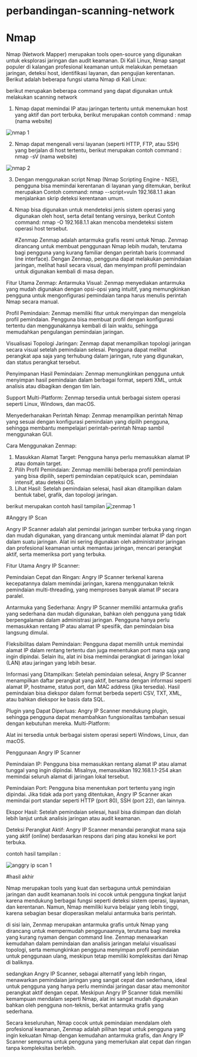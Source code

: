 # perbandingan-scanning-network
# Nmap

Nmap (Network Mapper) merupakan tools open-source yang digunakan untuk eksplorasi jaringan dan audit keamanan. Di Kali Linux, Nmap sangat populer di kalangan profesional keamanan untuk melakukan pemetaan jaringan, deteksi host, identifikasi layanan, dan pengujian kerentanan. Berikut adalah beberapa fungsi utama Nmap di Kali Linux:

berikut merupakan beberapa command yang dapat digunakan untuk melakukan scanning network

1. Nmap dapat memindai IP atau jaringan tertentu untuk menemukan host yang aktif dan port terbuka, berikut merupakan contoh command : nmap (nama website)

![nmap 1](https://github.com/user-attachments/assets/7ba4d761-2622-4763-acc6-ccb8af6220e3)

2. Nmap dapat mengenali versi layanan (seperti HTTP, FTP, atau SSH) yang berjalan di host tertentu, berikut merupakan contoh command : nmap -sV (nama website)

![nmap 2](https://github.com/user-attachments/assets/baf9b8a7-df72-40cd-84f1-2e85cb11c9e2)

3. Dengan menggunakan script Nmap (Nmap Scripting Engine - NSE), pengguna bisa memindai kerentanan di layanan yang ditemukan, berikut merupakan Contoh command: nmap --script=vuln 192.168.1.1
   akan menjalankan skrip deteksi kerentanan umum.

4. Nmap bisa digunakan untuk mendeteksi jenis sistem operasi yang digunakan oleh host, serta detail tentang versinya, berikut Contoh command: nmap -O 192.168.1.1
   akan mencoba mendeteksi sistem operasi host tersebut.

   #Zenmap
Zenmap adalah antarmuka grafis resmi untuk Nmap. Zenmap dirancang untuk membuat penggunaan Nmap lebih mudah, terutama bagi pengguna yang kurang familiar dengan perintah baris (command line interface). Dengan Zenmap, pengguna dapat melakukan pemindaian jaringan, melihat hasil secara visual, dan menyimpan profil pemindaian untuk digunakan kembali di masa depan.

Fitur Utama Zenmap:
Antarmuka Visual: Zenmap menyediakan antarmuka yang mudah digunakan dengan opsi-opsi yang intuitif, yang memungkinkan pengguna untuk mengonfigurasi pemindaian tanpa harus menulis perintah Nmap secara manual.

Profil Pemindaian: Zenmap memiliki fitur untuk menyimpan dan mengelola profil pemindaian. Pengguna bisa membuat profil dengan konfigurasi tertentu dan menggunakannya kembali di lain waktu, sehingga memudahkan pengulangan pemindaian jaringan.

Visualisasi Topologi Jaringan: Zenmap dapat menampilkan topologi jaringan secara visual setelah pemindaian selesai. Pengguna dapat melihat perangkat apa saja yang terhubung dalam jaringan, rute yang digunakan, dan status perangkat tersebut.

Penyimpanan Hasil Pemindaian: Zenmap memungkinkan pengguna untuk menyimpan hasil pemindaian dalam berbagai format, seperti XML, untuk analisis atau dibagikan dengan tim lain.

Support Multi-Platform: Zenmap tersedia untuk berbagai sistem operasi seperti Linux, Windows, dan macOS.

Menyederhanakan Perintah Nmap: Zenmap menampilkan perintah Nmap yang sesuai dengan konfigurasi pemindaian yang dipilih pengguna, sehingga membantu mempelajari perintah-perintah Nmap sambil menggunakan GUI.

Cara Menggunakan Zenmap:
1. Masukkan Alamat Target: Pengguna hanya perlu memasukkan alamat IP atau domain target.
2. Pilih Profil Pemindaian: Zenmap memiliki beberapa profil pemindaian yang bisa dipilih, seperti pemindaian cepat/quick scan, pemindaian intensif, atau deteksi OS.
3. Lihat Hasil: Setelah pemindaian selesai, hasil akan ditampilkan dalam bentuk tabel, grafik, dan topologi jaringan.

berikut merupakan contoh hasil tampilan
![zenmap 1](https://github.com/user-attachments/assets/0a63ccbc-9f74-4eef-ad03-4db6ebf0be10)

#Anggry IP Scan

Angry IP Scanner adalah alat pemindai jaringan sumber terbuka yang ringan dan mudah digunakan, yang dirancang untuk memindai alamat IP dan port dalam suatu jaringan. Alat ini sering digunakan oleh administrator jaringan dan profesional keamanan untuk memantau jaringan, mencari perangkat aktif, serta memeriksa port yang terbuka.

Fitur Utama Angry IP Scanner:

Pemindaian Cepat dan Ringan: Angry IP Scanner terkenal karena kecepatannya dalam memindai jaringan, karena menggunakan teknik pemindaian multi-threading, yang memproses banyak alamat IP secara paralel.

Antarmuka yang Sederhana: Angry IP Scanner memiliki antarmuka grafis yang sederhana dan mudah digunakan, bahkan oleh pengguna yang tidak berpengalaman dalam administrasi jaringan.
Pengguna hanya perlu memasukkan rentang IP atau alamat IP spesifik, dan pemindaian bisa langsung dimulai.

Fleksibilitas dalam Pemindaian: Pengguna dapat memilih untuk memindai alamat IP dalam rentang tertentu dan juga menentukan port mana saja yang ingin dipindai.
Selain itu, alat ini bisa memindai perangkat di jaringan lokal (LAN) atau jaringan yang lebih besar.

Informasi yang Ditampilkan: Setelah pemindaian selesai, Angry IP Scanner menampilkan daftar perangkat yang aktif, bersama dengan informasi seperti alamat IP, hostname, status port, dan MAC address (jika tersedia).
Hasil pemindaian bisa diekspor dalam format berbeda seperti CSV, TXT, XML, atau bahkan diekspor ke basis data SQL.

Plugin yang Dapat Diperluas: Angry IP Scanner mendukung plugin, sehingga pengguna dapat menambahkan fungsionalitas tambahan sesuai dengan kebutuhan mereka.
Multi-Platform:

Alat ini tersedia untuk berbagai sistem operasi seperti Windows, Linux, dan macOS.

Penggunaan Angry IP Scanner

Pemindaian IP: Pengguna bisa memasukkan rentang alamat IP atau alamat tunggal yang ingin dipindai. Misalnya, memasukkan 192.168.1.1-254 akan memindai seluruh alamat di jaringan lokal tersebut.

Pemindaian Port: Pengguna bisa menentukan port tertentu yang ingin dipindai. Jika tidak ada port yang ditentukan, Angry IP Scanner akan memindai port standar seperti HTTP (port 80), SSH (port 22), dan lainnya.

Ekspor Hasil: Setelah pemindaian selesai, hasil bisa disimpan dan diolah lebih lanjut untuk analisis jaringan atau audit keamanan.

Deteksi Perangkat Aktif: Angry IP Scanner menandai perangkat mana saja yang aktif (online) berdasarkan respons dari ping atau koneksi ke port terbuka.

contoh hasil tampilan :

![anggry ip scan 1](https://github.com/user-attachments/assets/ed17e2ce-a7a3-41f4-b61e-b46e855f7abd)

#hasil akhir

Nmap merupakan tools yang  kuat dan serbaguna untuk pemindaian jaringan dan audit keamanan.tools ini cocok untuk pengguna tingkat lanjut karena mendukung berbagai fungsi seperti deteksi sistem operasi, layanan, dan kerentanan. Namun, Nmap memiliki kurva belajar yang lebih tinggi, karena sebagian besar dioperasikan melalui antarmuka baris perintah. 

di sisi lain, Zenmap merupakan antarmuka grafis untuk Nmap yang dirancang untuk mempermudah penggunaannya, terutama bagi mereka yang kurang nyaman dengan command line. Zenmap menawarkan kemudahan dalam pemindaian dan analisis jaringan melalui visualisasi topologi, serta memungkinkan pengguna menyimpan profil pemindaian untuk penggunaan ulang, meskipun tetap memiliki kompleksitas dari Nmap di baliknya. 

sedangkan Angry IP Scanner, sebagai alternatif yang lebih ringan, menawarkan pemindaian jaringan yang sangat cepat dan sederhana, ideal untuk pengguna yang hanya perlu memindai jaringan dasar atau memonitor perangkat aktif dengan cepat. Meskipun Angry IP Scanner tidak memiliki kemampuan mendalam seperti Nmap, alat ini sangat mudah digunakan bahkan oleh pengguna non-teknis, berkat antarmuka grafis yang sederhana. 

Secara keseluruhan, Nmap cocok untuk pemindaian mendalam oleh profesional keamanan, Zenmap adalah pilihan tepat untuk pengguna yang ingin kekuatan Nmap dengan kemudahan antarmuka grafis, dan Angry IP Scanner sempurna untuk pengguna yang memerlukan alat cepat dan ringan tanpa kompleksitas berlebih.

